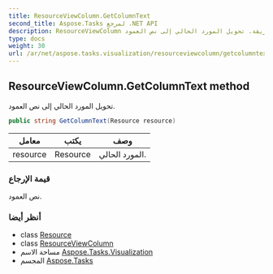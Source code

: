 ```yaml
---
title: ResourceViewColumn.GetColumnText
second_title: Aspose.Tasks لمرجع .NET API
description: ResourceViewColumn طريقة. تحويل المورد الحالي إلى نص العمود.
type: docs
weight: 30
url: /ar/net/aspose.tasks.visualization/resourceviewcolumn/getcolumntext/
---
```

## ResourceViewColumn.GetColumnText method

تحويل المورد الحالي إلى نص العمود.

```csharp
public string GetColumnText(Resource resource)
```

| معامل | يكتب | وصف |
| --- | --- | --- |
| resource | Resource | المورد الحالي. |

### قيمة الإرجاع

نص العمود.

### أنظر أيضا

* class [Resource](../../../aspose.tasks/resource/)
* class [ResourceViewColumn](../)
* مساحة الاسم [Aspose.Tasks.Visualization](../../resourceviewcolumn/)
* المجسم [Aspose.Tasks](../../../)



